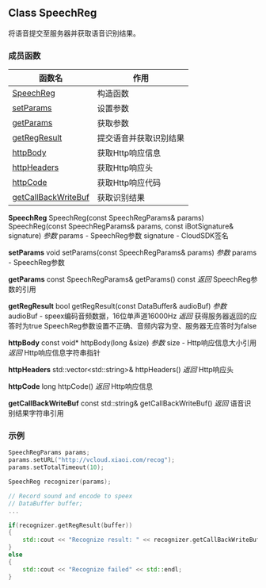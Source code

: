 ## Class SpeechReg

将语音提交至服务器并获取语音识别结果。

### 成员函数
函数名 | 作用
--- | ---
[SpeechReg](#SpeechReg::SpeechReg) | 构造函数
[setParams](#SpeechReg::setParams) | 设置参数
[getParams](#SpeechReg::getParams) | 获取参数
[getRegResult](#SpeechReg::getRegResult) | 提交语音并获取识别结果
[httpBody](#SpeechReg::httpBody) | 获取Http响应信息
[httpHeaders](#SpeechReg::httpHeaders) | 获取Http响应头
[httpCode](#SpeechReg::httpCode) | 获取Http响应代码
[getCallBackWriteBuf](#SpeechReg::getCallBackWriteBuf) | 获取识别结果

<a id="SpeechReg::SpeechReg"></a>
**SpeechReg**
SpeechReg(const SpeechRegParams& params)
SpeechReg(const SpeechRegParams& params, const iBotSignature& signature)
*参数*
params - SpeechReg参数
signature - CloudSDK签名

<a id="SpeechReg::setParams"></a>
**setParams**
void setParams(const SpeechRegParams& params)
*参数*
params - SpeechReg参数

<a id="SpeechReg::getParams"></a>
**getParams**
const SpeechRegParams& getParams() const
*返回*
SpeechReg参数的引用

<a id="SpeechReg::getRegResult"></a>
**getRegResult**
bool getRegResult(const DataBuffer& audioBuf)
*参数*
audioBuf - speex编码音频数据，16位单声道16000Hz
*返回*
获得服务器返回的应答时为true
SpeechReg参数设置不正确、音频内容为空、服务器无应答时为false

<a id="SpeechReg::httpBody"></a>
**httpBody**
const void\* httpBody(long &size)
*参数*
size - Http响应信息大小引用
*返回*
Http响应信息字符串指针

<a id="SpeechReg::httpHeaders"></a>
**httpHeaders**
std::vector\<std::string\>& httpHeaders()
*返回*
Http响应头

<a id="SpeechReg::httpCode"></a>
**httpCode**
long httpCode()
*返回*
Http响应信息

<a id="SpeechReg::getCallBackWriteBuf"></a>
**getCallBackWriteBuf**
const std::string& getCallBackWriteBuf()
*返回*
语音识别结果字符串引用

### 示例
```c++
SpeechRegParams params;
params.setURL("http://vcloud.xiaoi.com/recog");
params.setTotalTimeout(10);

SpeechReg recognizer(params);

// Record sound and encode to speex 
// DataBuffer buffer;
...

if(recognizer.getRegResult(buffer))
{
    std::cout << "Recognize result: " << recognizer.getCallBackWriteBuf() << std::endl;
}
else
{
    std::cout << "Recognize failed" << std::endl;
}
```

